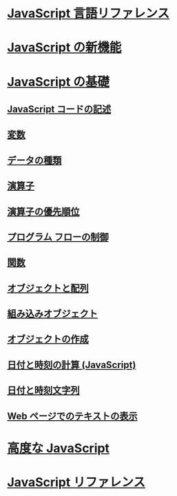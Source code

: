 # [JavaScript 言語リファレンス](javascript-language-reference.md)
# [JavaScript の新機能](what-s-new-in-javascript.md)
# [JavaScript の基礎](javascript-fundamentals.md)
## [JavaScript コードの記述](writing-javascript-code.md)
## [変数](variables-javascript.md)
## [データの種類](data-types-javascript.md)
## [演算子](operators-javascript.md)
## [演算子の優先順位](operator-subtractprecedence-javascript.md)
## [プログラム フローの制御](controlling-program-flow-javascript.md)
## [関数](functions-javascript.md)
## [オブジェクトと配列](objects-and-arrays-javascript.md)
## [組み込みオブジェクト](intrinsic-objects-javascript.md)
## [オブジェクトの作成](creating-objects-javascript.md)
## [日付と時刻の計算 (JavaScript)](calculating-dates-and-times-javascript.md)
## [日付と時刻文字列](date-and-time-strings-javascript.md)
## [Web ページでのテキストの表示](displaying-text-in-a-webpage-javascript.md)
# [高度な JavaScript](advanced/TOC.md)
# [JavaScript リファレンス](reference/TOC.md)